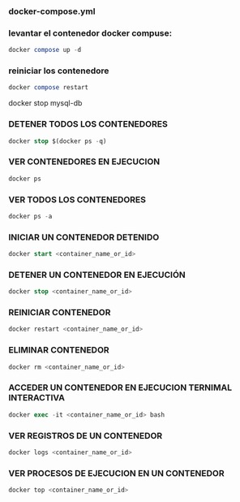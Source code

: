 ### docker-compose.yml

### levantar el contenedor docker compuse:

```sql
docker compose up -d
```


### reiniciar los contenedore

```sql
docker compose restart
```




 





docker stop mysql-db


### DETENER TODOS LOS CONTENEDORES 
```sql
docker stop $(docker ps -q)
```



### VER CONTENEDORES EN EJECUCION 

```sql
docker ps
```




### VER TODOS LOS CONTENEDORES 

```sql
docker ps -a
```



### INICIAR UN CONTENEDOR DETENIDO 
```sql
docker start <container_name_or_id>
```



### DETENER UN CONTENEDOR EN EJECUCIÓN
```sql
docker stop <container_name_or_id>
```



### REINICIAR CONTENEDOR 
```sql
docker restart <container_name_or_id>
```



### ELIMINAR CONTENEDOR
```sql
docker rm <container_name_or_id>
```



### ACCEDER UN CONTENEDOR EN EJECUCION TERNIMAL INTERACTIVA

```sql
docker exec -it <container_name_or_id> bash
```

### VER REGISTROS DE UN CONTENEDOR 

```sql
docker logs <container_name_or_id>
```


### VER PROCESOS DE EJECUCION EN UN CONTENEDOR 

```sql
docker top <container_name_or_id>
```

